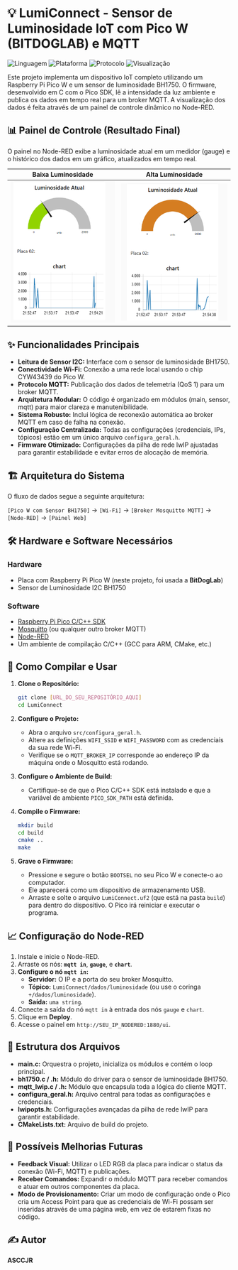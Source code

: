 # 💡 LumiConnect - Sensor de Luminosidade IoT com Pico W (BITDOGLAB) e MQTT

![Linguagem](https://img.shields.io/badge/Linguagem-C-blue.svg)
![Plataforma](https://img.shields.io/badge/Plataforma-Raspberry%20Pi%20Pico%20W-purple.svg)
![Protocolo](https://img.shields.io/badge/Protocolo-MQTT-orange.svg)
![Visualização](https://img.shields.io/badge/Visualização-Node--RED-red.svg)

Este projeto implementa um dispositivo IoT completo utilizando um Raspberry Pi Pico W e um sensor de luminosidade BH1750. O firmware, desenvolvido em C com o Pico SDK, lê a intensidade da luz ambiente e publica os dados em tempo real para um broker MQTT. A visualização dos dados é feita através de um painel de controle dinâmico no Node-RED.

## 📊 Painel de Controle (Resultado Final)

O painel no Node-RED exibe a luminosidade atual em um medidor (gauge) e o histórico dos dados em um gráfico, atualizados em tempo real.

| Baixa Luminosidade | Alta Luminosidade |
| :---: | :---: |
| ![Painel com baixa luz](img2.png) | ![Painel com alta luz](img1.png) |

## ✨ Funcionalidades Principais

* **Leitura de Sensor I2C:** Interface com o sensor de luminosidade BH1750.
* **Conectividade Wi-Fi:** Conexão a uma rede local usando o chip CYW43439 do Pico W.
* **Protocolo MQTT:** Publicação dos dados de telemetria (QoS 1) para um broker MQTT.
* **Arquitetura Modular:** O código é organizado em módulos (main, sensor, mqtt) para maior clareza e manutenibilidade.
* **Sistema Robusto:** Inclui lógica de reconexão automática ao broker MQTT em caso de falha na conexão.
* **Configuração Centralizada:** Todas as configurações (credenciais, IPs, tópicos) estão em um único arquivo `configura_geral.h`.
* **Firmware Otimizado:** Configurações da pilha de rede lwIP ajustadas para garantir estabilidade e evitar erros de alocação de memória.

## 🏗️ Arquitetura do Sistema

O fluxo de dados segue a seguinte arquitetura:

`[Pico W com Sensor BH1750]` -> `[Wi-Fi]` -> `[Broker Mosquitto MQTT]` -> `[Node-RED]` -> `[Painel Web]`

## 🛠️ Hardware e Software Necessários

### Hardware
* Placa com Raspberry Pi Pico W (neste projeto, foi usada a **BitDogLab**)
* Sensor de Luminosidade I2C BH1750

### Software
* [Raspberry Pi Pico C/C++ SDK](https://github.com/raspberrypi/pico-sdk)
* [Mosquitto](https://mosquitto.org/) (ou qualquer outro broker MQTT)
* [Node-RED](https://nodered.org/)
* Um ambiente de compilação C/C++ (GCC para ARM, CMake, etc.)

## 🚀 Como Compilar e Usar

1.  **Clone o Repositório:**
    ```bash
    git clone [URL_DO_SEU_REPOSITÓRIO_AQUI]
    cd LumiConnect
    ```

2.  **Configure o Projeto:**
    * Abra o arquivo `src/configura_geral.h`.
    * Altere as definições `WIFI_SSID` e `WIFI_PASSWORD` com as credenciais da sua rede Wi-Fi.
    * Verifique se o `MQTT_BROKER_IP` corresponde ao endereço IP da máquina onde o Mosquitto está rodando.

3.  **Configure o Ambiente de Build:**
    * Certifique-se de que o Pico C/C++ SDK está instalado e que a variável de ambiente `PICO_SDK_PATH` está definida.

4.  **Compile o Firmware:**
    ```bash
    mkdir build
    cd build
    cmake ..
    make
    ```

5.  **Grave o Firmware:**
    * Pressione e segure o botão `BOOTSEL` no seu Pico W e conecte-o ao computador.
    * Ele aparecerá como um dispositivo de armazenamento USB.
    * Arraste e solte o arquivo `LumiConnect.uf2` (que está na pasta `build`) para dentro do dispositivo. O Pico irá reiniciar e executar o programa.

## 📈 Configuração do Node-RED

1.  Instale e inicie o Node-RED.
2.  Arraste os nós: **`mqtt in`**, **`gauge`**, e **`chart`**.
3.  **Configure o nó `mqtt in`:**
    * **Servidor:** O IP e a porta do seu broker Mosquitto.
    * **Tópico:** `LumiConnect/dados/luminosidade` (ou use o coringa `+/dados/luminosidade`).
    * **Saída:** `uma string`.
4.  Conecte a saída do nó `mqtt in` à entrada dos nós `gauge` e `chart`.
5.  Clique em **Deploy**.
6.  Acesse o painel em `http://SEU_IP_NODERED:1880/ui`.

## 📂 Estrutura dos Arquivos

* **main.c:** Orquestra o projeto, inicializa os módulos e contém o loop principal.
* **bh1750.c / .h:** Módulo do driver para o sensor de luminosidade BH1750.
* **mqtt_lwip.c / .h:** Módulo que encapsula toda a lógica do cliente MQTT.
* **configura_geral.h:** Arquivo central para todas as configurações e credenciais.
* **lwipopts.h:** Configurações avançadas da pilha de rede lwIP para garantir estabilidade.
* **CMakeLists.txt:** Arquivo de build do projeto.

## 🔮 Possíveis Melhorias Futuras

* **Feedback Visual:** Utilizar o LED RGB da placa para indicar o status da conexão (Wi-Fi, MQTT) e publicações.
* **Receber Comandos:** Expandir o módulo MQTT para receber comandos e atuar em outros componentes da placa.
* **Modo de Provisionamento:** Criar um modo de configuração onde o Pico cria um Access Point para que as credenciais de Wi-Fi possam ser inseridas através de uma página web, em vez de estarem fixas no código.

## ✍️ Autor

**ASCCJR**
